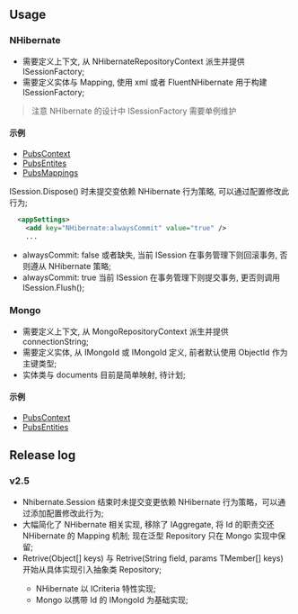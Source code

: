 ﻿## Usage

### NHibernate

* 需要定义上下文, 从 NHibernateRepositoryContext 派生并提供 ISessionFactory;
* 需要定义实体与 Mapping, 使用 xml 或者 FluentNHibernate 用于构建 ISessionFactory;

> 注意 NHibernate 的设计中 ISessionFactory 需要单例维护

#### 示例

* [PubsContext](src/PersistentDemo/MySql/PubsContext.cs)
* [PubsEntites](src/PersistentDemo/MySql/PubsEntites.cs)
* [PubsMappings](src/PersistentDemo/MySql/PubsMappings.cs)

ISession.Dispose() 时未提交变依赖 NHibernate 行为策略, 可以通过配置修改此行为;

```xml
  <appSettings>
    <add key="NHibernate:alwaysCommit" value="true" />
	...
```

* alwaysCommit: false 或者缺失, 当前 ISession 在事务管理下则回滚事务, 否则遵从 NHibernate 策略;
* alwaysCommit: true  当前 ISession 在事务管理下则提交事务, 更否则调用 ISession.Flush();


### Mongo

* 需要定义上下文, 从 MongoRepositoryContext 派生并提供 connectionString;
* 需要定义实体, 从 IMongoId 或 IMongoId<T> 定义, 前者默认使用 ObjectId 作为主键类型;
* 实体类与 documents 目前是简单映射, 待计划;

#### 示例

* [PubsContext](src/PersistentDemo/Mongo/PubsContext.cs)
* [PubsEntities](src/PersistentDemo/Mongo/PubsEntities.cs)


## Release log

### v2.5

* Nhibernate.Session 结束时未提交变更依赖 NHibernate 行为策略，可以通过添加配置修改此行为;
* 大幅简化了 NHibernate 相关实现, 移除了 IAggregate, 将 Id 的职责交还 NHibernate 的 Mapping 机制; 现在泛型 Repository 只在 Mongo 实现中保留;
* Retrive(Object[] keys) 与 Retrive<TMember>(String field, params TMember[] keys) 开始从具体实现引入抽象类 Repository<TEntry>;
  * NHibernate 以 ICriteria 特性实现;
  * Mongo 以携带 Id 的 IMongoId<TKey> 为基础实现;